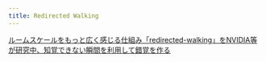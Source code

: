 ```yaml
---
title: Redirected Walking
---
```


[ルームスケールをもっと広く感じる仕組み「redirected-walking」をNVIDIA等が研究中、知覚できない瞬間を利用して錯覚を作る](https://exp.dospara.co.jp/express/vr/721914)
